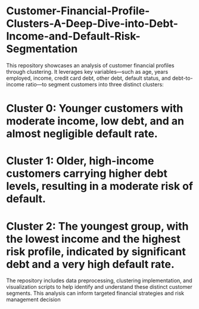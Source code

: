 # Customer-Financial-Profile-Clusters-A-Deep-Dive-into-Debt-Income-and-Default-Risk-Segmentation
This repository showcases an analysis of customer financial profiles through clustering. It leverages key variables—such as age, years employed, income, credit card debt, other debt, default status, and debt-to-income ratio—to segment customers into three distinct clusters:

# Cluster 0: Younger customers with moderate income, low debt, and an almost negligible default rate.
# Cluster 1: Older, high-income customers carrying higher debt levels, resulting in a moderate risk of default.
# Cluster 2: The youngest group, with the lowest income and the highest risk profile, indicated by significant debt and a very high default rate.

The repository includes data preprocessing, clustering implementation, and visualization scripts to help identify and understand these distinct customer segments. This analysis can inform targeted financial strategies and risk management decision
